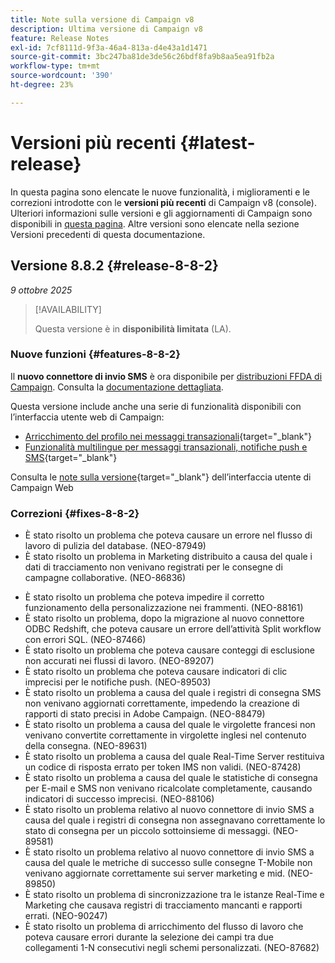 ```yaml
---
title: Note sulla versione di Campaign v8
description: Ultima versione di Campaign v8
feature: Release Notes
exl-id: 7cf8111d-9f3a-46a4-813a-d4e43a1d1471
source-git-commit: 3bc247ba81de3de56c26bdf8fa9b8aa5ea91fb2a
workflow-type: tm+mt
source-wordcount: '390'
ht-degree: 23%

---
```


# Versioni più recenti {#latest-release}

In questa pagina sono elencate le nuove funzionalità, i miglioramenti e le correzioni introdotte con le **versioni più recenti** di Campaign v8 (console). Ulteriori informazioni sulle versioni e gli aggiornamenti di Campaign sono disponibili in [questa pagina](upgrades.md). Altre versioni sono elencate nella sezione Versioni precedenti di questa documentazione.

## Versione 8.8.2 {#release-8-8-2}

_9 ottobre 2025_

>[!AVAILABILITY]
>
>Questa versione è in **disponibilità limitata** (LA).

### Nuove funzioni {#features-8-8-2}

Il **nuovo connettore di invio SMS** è ora disponibile per [distribuzioni FFDA di Campaign](../architecture/enterprise-deployment.md). Consulta la [documentazione dettagliata](../send/sms/sms.md).

Questa versione include anche una serie di funzionalità disponibili con l’interfaccia utente web di Campaign:

* [Arricchimento del profilo nei messaggi transazionali](https://experienceleague.adobe.com/docs/campaign-web/v8/msg/transactional-messages/profile-enrichment.html?lang=it){target="_blank"}
* [Funzionalità multilingue per messaggi transazionali, notifiche push e SMS](https://experienceleague.adobe.com/docs/campaign-web/v8/msg/multilingual.html?lang=it){target="_blank"}

Consulta le [note sulla versione](https://experienceleague.adobe.com/docs/campaign-web/v8/release-notes/release-notes.html?lang=it){target="_blank"} dell’interfaccia utente di Campaign Web

### Correzioni {#fixes-8-8-2}

<!--
* Fixed an issue which prevented dynamic reporting from being available for transactional messages.
-->
* È stato risolto un problema che poteva causare un errore nel flusso di lavoro di pulizia del database. (NEO-87949)
* È stato risolto un problema in Marketing distribuito a causa del quale i dati di tracciamento non venivano registrati per le consegne di campagne collaborative. (NEO-86836)
<!--
* Issue SMS2.0 with FFDA Continuous Deliveries (NEO-88785)
-->
* È stato risolto un problema che poteva impedire il corretto funzionamento della personalizzazione nei frammenti. (NEO-88161)
* È stato risolto un problema, dopo la migrazione al nuovo connettore ODBC Redshift, che poteva causare un errore dell’attività Split workflow con errori SQL. (NEO-87466)
* È stato risolto un problema che poteva causare conteggi di esclusione non accurati nei flussi di lavoro. (NEO-89207)
* È stato risolto un problema che poteva causare indicatori di clic imprecisi per le notifiche push. (NEO-89503)
* È stato risolto un problema a causa del quale i registri di consegna SMS non venivano aggiornati correttamente, impedendo la creazione di rapporti di stato precisi in Adobe Campaign. (NEO-88479)
* È stato risolto un problema a causa del quale le virgolette francesi non venivano convertite correttamente in virgolette inglesi nel contenuto della consegna. (NEO-89631)
* È stato risolto un problema a causa del quale Real-Time Server restituiva un codice di risposta errato per token IMS non validi. (NEO-87428)
* È stato risolto un problema a causa del quale le statistiche di consegna per E-mail e SMS non venivano ricalcolate completamente, causando indicatori di successo imprecisi. (NEO-88106)
* È stato risolto un problema relativo al nuovo connettore di invio SMS a causa del quale i registri di consegna non assegnavano correttamente lo stato di consegna per un piccolo sottoinsieme di messaggi. (NEO-89581)
* È stato risolto un problema relativo al nuovo connettore di invio SMS a causa del quale le metriche di successo sulle consegne T-Mobile non venivano aggiornate correttamente sui server marketing e mid. (NEO-89850)
* È stato risolto un problema di sincronizzazione tra le istanze Real-Time e Marketing che causava registri di tracciamento mancanti e rapporti errati. (NEO-90247)
* È stato risolto un problema di arricchimento del flusso di lavoro che poteva causare errori durante la selezione dei campi tra due collegamenti 1-N consecutivi negli schemi personalizzati. (NEO-87682)

